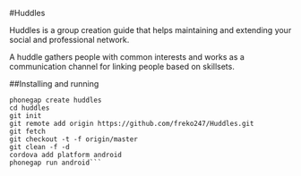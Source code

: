 #Huddles

Huddles is a group creation guide that helps maintaining and extending your social and professional network.

A huddle gathers people with common interests and works as a communication channel for linking people based on skillsets.

##Installing and running
```mkdir huddles
phonegap create huddles
cd huddles
git init
git remote add origin https://github.com/freko247/Huddles.git
git fetch
git checkout -t -f origin/master
git clean -f -d
cordova add platform android
phonegap run android```
